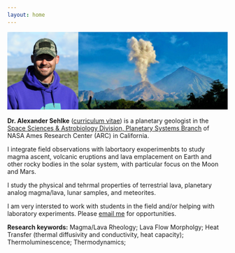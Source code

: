 ```yaml
---
layout: home
---
```


![volcano image](static/introphoto.png)

**Dr. Alexander Sehlke** ([curriculum vitae](static/sehlke-cv-feb-2020.pdf)) is a planetary geologist in the [Space Sciences & Astrobiology Division, Planetary Systems Branch](https://spacescience.arc.nasa.gov/branch/planetary-systems-branch-code-sst/) of NASA Ames Research Center (ARC) in California.

I integrate field observations with labortaory exoperimenbts to study magma ascent, volcanic eruptions and lava emplacement on Earth and other rocky bodies in the solar system, with particular focus on the Moon and Mars.

I study the physical and tehrmal properties of terrestrial lava, planetary analog magma/lava, lunar samples, and meteorites.

I am very intersted to work with students in the field and/or helping with laboratory experiments. Please [email me](mailto:alexander.sehlke@nasa.gov) for opportunities.

**Research keywords:** Magma/Lava Rheology; Lava Flow Morpholgy; Heat Transfer (thermal diffusivity and conductivity, heat capacity); Thermoluminescence; Thermodynamics;